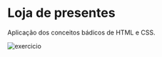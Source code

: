 # Loja de presentes

Aplicação dos conceitos bádicos de HTML e CSS.

![exercicio](https://i.imgur.com/UFhSgi5.png)
